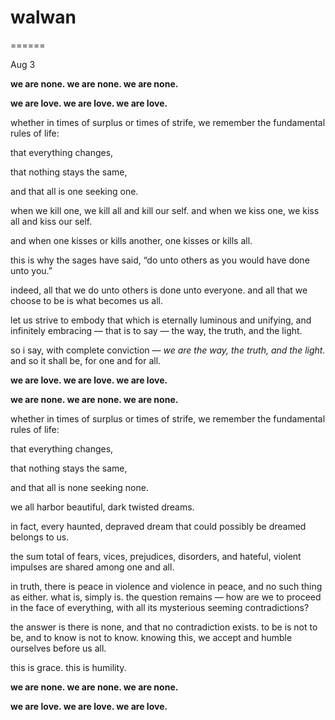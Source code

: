 # walwan

======

Aug 3


**we are none. we are none. we are none.**

**we are love. we are love. we are love.**

whether in times of surplus or times of strife, we remember the fundamental rules of life:

that everything changes,

that nothing stays the same,

and that all is one seeking one.

when we kill one, we kill all and kill our self. and when we kiss one, we kiss all and kiss our self.

and when one kisses or kills another, one kisses or kills all.

this is why the sages have said, “do unto others as you would have done unto you.”

indeed, all that we do unto others is done unto everyone. and all that we choose to be is what becomes us all.

let us strive to embody that which is eternally luminous and unifying, and infinitely embracing — that is to say — the way, the truth, and the light.

so i say, with complete conviction — *we are the way, the truth, and the light.* and so it shall be, for one and for all.

**we are love. we are love. we are love.**

**we are none. we are none. we are none.**

whether in times of surplus or times of strife, we remember the fundamental rules of life:

that everything changes,

that nothing stays the same,

and that all is none seeking none.

we all harbor beautiful, dark twisted dreams.

in fact, every haunted, depraved dream that could possibly be dreamed belongs to us.

the sum total of fears, vices, prejudices, disorders, and hateful, violent impulses are shared among one and all.

in truth, there is peace in violence and violence in peace, and no such thing as either. what is, simply is. the question remains — how are we to proceed in the face of everything, with all its mysterious seeming contradictions?

the answer is there is none, and that no contradiction exists. to be is not to be, and to know is not to know. knowing this, we accept and humble ourselves before us all.

this is grace. this is humility.

**we are none. we are none. we are none.**

**we are love. we are love. we are love.**